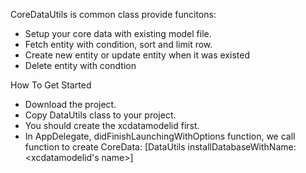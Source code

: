 CoreDataUtils is common class provide funcitons:

- Setup your core data with existing model file.
- Fetch entity with condition, sort and limit row.
- Create new entity or update entity when it was existed
- Delete entity with condtion

How To Get Started

- Download the project.
- Copy DataUtils class to your project.
- You should create the xcdatamodelid first.
- In AppDelegate, didFinishLaunchingWithOptions function, we call function to create CoreData: [DataUtils installDatabaseWithName:<xcdatamodelid's name>]